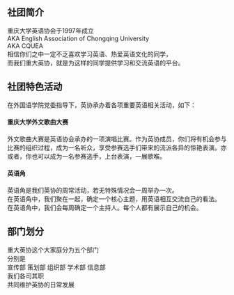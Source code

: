 ## 社团简介
重庆大学英语协会于1997年成立  
AKA English Association of Chongqing  University  
AKA CQUEA  
相信你们之中一定不乏喜欢学习英语、热爱英语文化的同学，  
而我们重大英协，就是为这样的同学提供学习和交流英语的平台。  

## 社团特色活动  
在外国语学院党委指导下，英协承办着各项重要英语相关活动，如下：  
#### 重庆大学外文歌曲大赛  
外文歌曲大赛是英语协会承办的一项演唱比赛。作为英协成员，你们将有机会参与比赛的组织过程，成为一名听众，享受参赛选手们带来的流派各异的惊艳表演。亦或者，你也可以成为一名参赛选手，上台表演，一展歌喉。  
#### 英语角  
英语角是我们英协的周常活动，若无特殊情况会一周举办一次。  
在英语角中，我们聚在一起，确定一个核心主题，用英语相互交流自己的看法。  
在英语角中，我们会每周确定一个主持人。每个人都有展示自己的机会。  

## 部门划分  
重大英协这个大家庭分为五个部门  
分别是  
宣传部 策划部 组织部 学术部 信息部  
我们各司其职  
共同维护英协的日常发展  